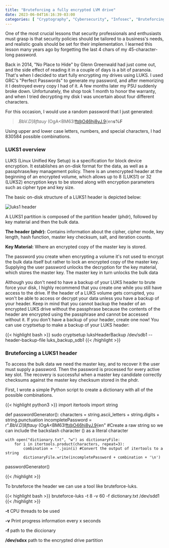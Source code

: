 ```yaml
---
title: "Bruteforcing a fully encrypted LVM drive"
date: 2023-06-04T16:16:39-03:00
categories: [ "Cryptography", "Cybersecurity", "Infosec", "Bruteforcing", "posts"]
---
```


One of the most crucial lessons that security professionals and enthusiasts must grasp is that security policies should be tailored to a business's needs, and realistic goals should be set for their implementation. 
I learned this lesson many years ago by forgetting the last 4 chars of my 45-character-long password.

Back in 2014, "No Place to Hide" by Glenn Greenwald had just come out, and the side effect of reading it in a couple of days is a bit of paranoia. That's when I decided to start fully encrypting my drives using LUKS.
I used GRC's "Perfect Passwords" to generate my password, and after memorizing it I destroyed every copy I had of it.
A few months later my PSU suddenly broke down. Unfortunately, the shop took 1 month to honor the warranty, and when I tried decrypting my disk I was uncertain about four different characters.

For this occasion, I would use a random password that I just generated:

> .BbV.$D]8ftauy~$(OgA<BM63!ft@O46hj8yJ.9{en**s%F**

Using upper and lower case letters, numbers, and special characters, I had 830584 possible combinations.


### LUKS1 overview
LUKS (Linux Unified Key Setup) is a specification for block device encryption. It establishes an on-disk format for the data, as well as a passphrase/key management policy.
There is an unencrypted header at the beginning of an encrypted volume, which allows up to 8 (LUKS1) or 32 (LUKS2) encryption keys to be stored along with encryption parameters such as cipher type and key size.

The basic on-disk structure of a LUKS1 header is depicted below:

![luks1 header](/disklayout.jpg)

A LUKS1 partition is composed of the partition header (phdr), followed by key material and then the bulk data.

**The header (phdr):** Contains information about the cipher, cipher mode, key length, hash function, master key checksum, salt, and iteration counts.

**Key Material:** Where an encrypted copy of the master key is stored.

The password you create when encrypting a volume it's not used to encrypt the bulk data itself but rather to lock an encrypted copy of the master key. 
Supplying the user password unlocks the decryption for the key material, which stores the master key. The master key in turn unlocks the bulk data

Although you don't need to have a backup of your LUKS header to brute force your disk, I highly recommend that you create one while you still have access to the drive. If the header of a LUKS volume gets corrupted, you won't be able to access or decrypt your data unless you have a backup of your header. Keep in mind that you cannot backup the header of an encrypted LUKS drive without the passphrase because the contents of the header are encrypted using the passphrase and cannot be accessed without it. If you don't have a backup of your header, create one now! 
You can use cryptsetup to make a backup of your LUKS header:

{{< highlight bash >}}
sudo cryptsetup luksHeaderBackup /dev/sdb1 --header-backup-file luks_backup_sdb1
{{< /highlight >}}


### Bruteforcing a LUKS1 header

To access the bulk data we need the master key, and to recover it the user must supply a password. Then the password is processed for every active key slot. The recovery is successful when a master key candidate correctly checksums against the master key checksum stored in the phdr.

First, I wrote a simple Python script to create a dictionary with all of the possible combinations.

{{< highlight python3 >}}
import itertools
import string

def passwordGenerator():
    characters = string.ascii_letters + string.digits + string.punctuation
    incompletePassword = r".BbV.$D]8ftauy~$(OgA<BM63!ft@O46hj8yJ.9{en" #Create a raw string so we can include the backslash character (\) as a literal character

    with open("dictionary.txt", "w") as dictionaryFile:
        for i in itertools.product(characters, repeat=3):
            combination = ''.join(i) #Convert the output of itertools to a string
            dictionaryFile.write(incompletePassword + combination + '\n')

passwordGenerator()

{{< /highlight >}}

To bruteforce the header we can use a tool like bruteforce-luks.

{{< highlight bash >}}
bruteforce-luks -t 8 -v 60 -f dictionary.txt /dev/sdd1
{{< /highlight >}}

**-t** CPU threads to be used

**-v** Print progress information every x seconds

**-f**  path to the diccionary

**/dev/sdxx** path to the encrypted drive partition

